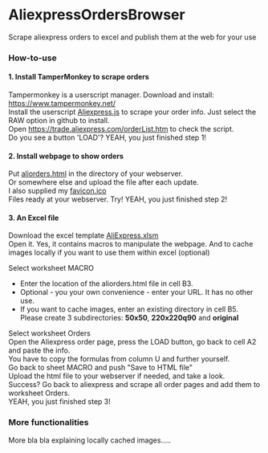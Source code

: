 # AliexpressOrdersBrowser
Scrape aliexpress orders to excel and publish them at the web for your use

### How-to-use

#### 1. Install TamperMonkey to scrape orders
Tampermonkey is a userscript manager. Download and install: https://www.tampermonkey.net/  
Install the userscript [Aliexpress.js](./src/Tampermonkey/Aliexpress_items.js) to scrape your order info. Just select the RAW option in github to install.  
Open https://trade.aliexpress.com/orderList.htm to check the script.  
Do you see a button 'LOAD'? YEAH, you just finished step 1!  

#### 2. Install webpage to show orders
Put [aliorders.html](./src/html/aliorders.html) in the directory of your webserver.  
Or somewhere else and upload the file after each update.  
I also supplied my [favicon.ico](./src/html/favicon.ico)  
Files ready at your webserver. Try! YEAH, you just finished step 2!  

#### 3. An Excel file
Download the excel template [AliExpress.xlsm](./src/Excel/AliExpress.xlsm)  
Open it. Yes, it contains macros to manipulate the webpage. And to cache images locally if you want to use them within excel (optional)  

Select worksheet MACRO  
- Enter the location of the aliorders.html file in cell B3.  
- Optional - you your own convenience - enter your URL. It has no other use.  
- If you want to cache images, enter an existing directory in cell B5.  
  Please create 3 subdirectories: __50x50__, __220x220q90__ and __original__

Select worksheet Orders  
Open the Aliexpress order page, press the LOAD button, go back to cell A2 and paste the info.  
You have to copy the formulas from column U and further yourself.  
Go back to sheet MACRO and push "Save to HTML file"  
Upload the html file to your webserver if needed, and take a look.  
Success? Go back to aliexpress and scrape all order pages and add them to worksheet Orders.  
YEAH, you just finished step 3!  

### More functionalities

More bla bla explaining locally cached images.....